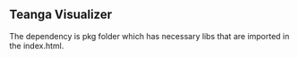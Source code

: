 ## Teanga Visualizer

The dependency is pkg folder which has necessary libs that are imported in the index.html. 